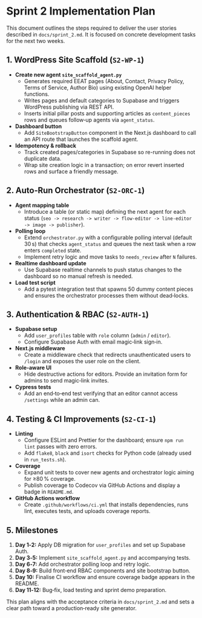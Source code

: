 # Sprint 2 Implementation Plan

This document outlines the steps required to deliver the user stories described in `docs/sprint_2.md`. It is focused on concrete development tasks for the next two weeks.

## 1. WordPress Site Scaffold (`S2-WP-1`)
- **Create new agent `site_scaffold_agent.py`**
  - Generates required EEAT pages (About, Contact, Privacy Policy, Terms of Service, Author Bio) using existing OpenAI helper functions.
  - Writes pages and default categories to Supabase and triggers WordPress publishing via REST API.
  - Inserts initial pillar posts and supporting articles as `content_pieces` rows and queues follow‑up agents via `agent_status`.
- **Dashboard button**
  - Add `SiteBootstrapButton` component in the Next.js dashboard to call an API route that launches the scaffold agent.
- **Idempotency & rollback**
  - Track created pages/categories in Supabase so re-running does not duplicate data.
  - Wrap site creation logic in a transaction; on error revert inserted rows and surface a friendly message.

## 2. Auto‑Run Orchestrator (`S2-ORC-1`)
- **Agent mapping table**
  - Introduce a table (or static map) defining the next agent for each status (`seo -> research -> writer -> flow-editor -> line-editor -> image -> publisher`).
- **Polling loop**
  - Extend `orchestrator.py` with a configurable polling interval (default 30 s) that checks `agent_status` and queues the next task when a row enters `completed` state.
  - Implement retry logic and move tasks to `needs_review` after `N` failures.
- **Realtime dashboard update**
  - Use Supabase realtime channels to push status changes to the dashboard so no manual refresh is needed.
- **Load test script**
  - Add a pytest integration test that spawns 50 dummy content pieces and ensures the orchestrator processes them without dead‑locks.

## 3. Authentication & RBAC (`S2-AUTH-1`)
- **Supabase setup**
  - Add `user_profiles` table with `role` column (`admin` / `editor`).
  - Configure Supabase Auth with email magic‑link sign‑in.
- **Next.js middleware**
  - Create a middleware check that redirects unauthenticated users to `/login` and exposes the user role on the client.
- **Role‑aware UI**
  - Hide destructive actions for editors. Provide an invitation form for admins to send magic‑link invites.
- **Cypress tests**
  - Add an end‑to‑end test verifying that an editor cannot access `/settings` while an admin can.

## 4. Testing & CI Improvements (`S2-CI-1`)
- **Linting**
  - Configure ESLint and Prettier for the dashboard; ensure `npm run lint` passes with zero errors.
  - Add `flake8`, `black` and `isort` checks for Python code (already used in `run_tests.sh`).
- **Coverage**
  - Expand unit tests to cover new agents and orchestrator logic aiming for ≥80 % coverage.
  - Publish coverage to Codecov via GitHub Actions and display a badge in `README.md`.
- **GitHub Actions workflow**
  - Create `.github/workflows/ci.yml` that installs dependencies, runs lint, executes tests, and uploads coverage reports.

## 5. Milestones
1. **Day 1‑2:** Apply DB migration for `user_profiles` and set up Supabase Auth.
2. **Day 3‑5:** Implement `site_scaffold_agent.py` and accompanying tests.
3. **Day 6‑7:** Add orchestrator polling loop and retry logic.
4. **Day 8‑9:** Build front‑end RBAC components and site bootstrap button.
5. **Day 10:** Finalise CI workflow and ensure coverage badge appears in the README.
6. **Day 11‑12:** Bug‑fix, load testing and sprint demo preparation.

This plan aligns with the acceptance criteria in `docs/sprint_2.md` and sets a clear path toward a production‑ready site generator.
